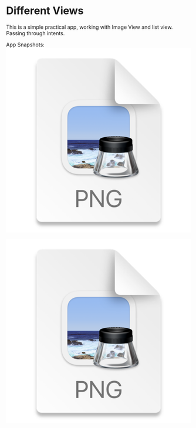 # Different Views
This is a simple practical app, working with Image View and list view.
Passing through intents.

App Snapshots:
![img.png](img.png)

![img_1.png](img_1.png)